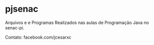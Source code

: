 pjsenac
=======
Arquivos e e Programas Realizados nas aulas de Programação Java no senac-pi.

Contato: facebook.com/jcesarxc
